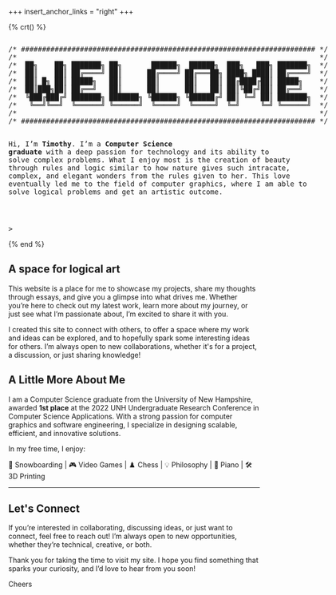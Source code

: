 +++
insert_anchor_links = "right"
+++

{% crt() %}

<div class="container" style="text-align: center">
<pre class="asciiart" style="display: inline-block; text-align: left">
/* ###################################################################### */
/*                                                                        */
/*  ██╗    ██╗ ███████╗ ██╗       ██████╗  ██████╗  ███╗   ███╗ ███████╗  */
/*  ██║    ██║ ██╔════╝ ██║      ██╔════╝ ██╔═══██╗ ████╗ ████║ ██╔════╝  */
/*  ██║ █╗ ██║ █████╗   ██║      ██║      ██║   ██║ ██╔████╔██║ █████╗    */
/*  ██║███╗██║ ██╔══╝   ██║      ██║      ██║   ██║ ██║╚██╔╝██║ ██╔══╝    */
/*  ╚███╔███╔╝ ███████╗ ███████╗ ╚██████╗ ╚██████╔╝ ██║ ╚═╝ ██║ ███████╗  */
/*   ╚══╝╚══╝  ╚══════╝ ╚══════╝  ╚═════╝  ╚═════╝  ╚═╝     ╚═╝ ╚══════╝  */
/*                                                                        */
/* ###################################################################### */

Hi, I’m **Timothy**. I’m a **Computer Science graduate** with a deep passion
for technology and its ability to solve complex problems. What I enjoy most
is the creation of beauty through rules and logic similar to how nature gives
such intracate, complex, and elegant wonders from the rules given to her.
This love eventually led me to the field of computer graphics, where I am
able to solve logical problems and get an artistic outcome.

</pre>
</div>
<pre>
> <span class="cursor">_</span>
</pre>
{% end %}

## A space for logical art

This website is a place for me to showcase my projects, share my thoughts through essays, and give you a glimpse into what drives me. Whether you’re here to check out my latest work, learn more about my journey, or just see what I’m passionate about, I’m excited to share it with you.

I created this site to connect with others, to offer a space where my work and ideas can be explored, and to hopefully spark some interesting ideas for others. I’m always open to new collaborations, whether it's for a project, a discussion, or just sharing knowledge!

## A Little More About Me

I am a Computer Science graduate from the University of New Hampshire, awarded **1st place** at the 2022 UNH Undergraduate Research Conference in Computer Science Applications. With a strong passion for computer graphics and software engineering, I specialize in designing scalable, efficient, and innovative solutions.

In my free time, I enjoy:

🎿 Snowboarding | 🎮 Video Games | ♟️ Chess | 💡 Philosophy | 🎹 Piano | 🛠️ 3D Printing

---

## Let's Connect

If you’re interested in collaborating, discussing ideas, or just want to connect, feel free to reach out! I’m always open to new opportunities, whether they’re technical, creative, or both.

Thank you for taking the time to visit my site. I hope you find something that sparks your curiosity, and I’d love to hear from you soon!

Cheers

